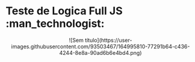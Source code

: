 <h1>Teste de Logica Full JS :man_technologist:</h1>

<div align="center">
![Sem título](https://user-images.githubusercontent.com/93503467/164995810-77291b64-c436-4244-8e8a-90ad6b6e4bd4.png)
</div>

